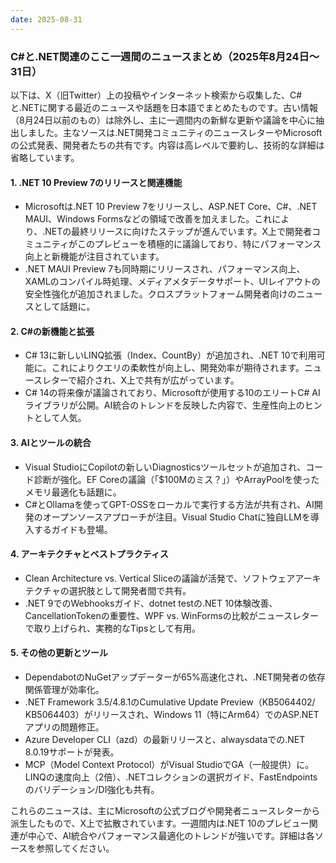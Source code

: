 ```yaml
---
date: 2025-08-31
---
```


### C#と.NET関連のここ一週間のニュースまとめ（2025年8月24日～31日）

以下は、X（旧Twitter）上の投稿やインターネット検索から収集した、C#と.NETに関する最近のニュースや話題を日本語でまとめたものです。古い情報（8月24日以前のもの）は除外し、主に一週間内の新鮮な更新や議論を中心に抽出しました。主なソースは.NET開発コミュニティのニュースレターやMicrosoftの公式発表、開発者たちの共有です。内容は高レベルで要約し、技術的な詳細は省略しています。

#### 1. .NET 10 Preview 7のリリースと関連機能
- Microsoftは.NET 10 Preview 7をリリースし、ASP.NET Core、C#、.NET MAUI、Windows Formsなどの領域で改善を加えました。これにより、.NETの最終リリースに向けたステップが進んでいます。X上で開発者コミュニティがこのプレビューを積極的に議論しており、特にパフォーマンス向上と新機能が注目されています。
- .NET MAUI Preview 7も同時期にリリースされ、パフォーマンス向上、XAMLのコンパイル時処理、メディアメタデータサポート、UIレイアウトの安全性強化が追加されました。クロスプラットフォーム開発者向けのニュースとして話題に。

#### 2. C#の新機能と拡張
- C# 13に新しいLINQ拡張（Index、CountBy）が追加され、.NET 10で利用可能に。これによりクエリの柔軟性が向上し、開発効率が期待されます。ニュースレターで紹介され、X上で共有が広がっています。
- C# 14の将来像が議論されており、Microsoftが使用する10のエリートC# AIライブラリが公開。AI統合のトレンドを反映した内容で、生産性向上のヒントとして人気。

#### 3. AIとツールの統合
- Visual StudioにCopilotの新しいDiagnosticsツールセットが追加され、コード診断が強化。EF Coreの議論（「$100Mのミス？」）やArrayPoolを使ったメモリ最適化も話題に。
- C#とOllamaを使ってGPT-OSSをローカルで実行する方法が共有され、AI開発のオープンソースアプローチが注目。Visual Studio Chatに独自LLMを導入するガイドも登場。

#### 4. アーキテクチャとベストプラクティス
- Clean Architecture vs. Vertical Sliceの議論が活発で、ソフトウェアアーキテクチャの選択肢として開発者間で共有。
- .NET 9でのWebhooksガイド、dotnet testの.NET 10体験改善、CancellationTokenの重要性、WPF vs. WinFormsの比較がニュースレターで取り上げられ、実務的なTipsとして有用。

#### 5. その他の更新とツール
- DependabotのNuGetアップデーターが65%高速化され、.NET開発者の依存関係管理が効率化。
- .NET Framework 3.5/4.8.1のCumulative Update Preview（KB5064402/ KB5064403）がリリースされ、Windows 11（特にArm64）でのASP.NETアプリの問題修正。
- Azure Developer CLI（azd）の最新リリースと、alwaysdataでの.NET 8.0.19サポートが発表。
- MCP（Model Context Protocol）がVisual StudioでGA（一般提供）に。LINQの速度向上（2倍）、.NETコレクションの選択ガイド、FastEndpointsのバリデーション/DI強化も共有。

これらのニュースは、主にMicrosoftの公式ブログや開発者ニュースレターから派生したもので、X上で拡散されています。一週間内は.NET 10のプレビュー関連が中心で、AI統合やパフォーマンス最適化のトレンドが強いです。詳細は各ソースを参照してください。
